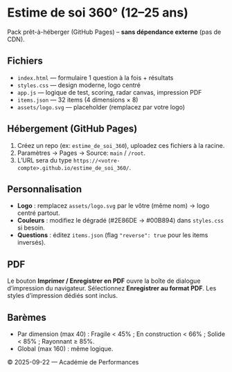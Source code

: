 # Estime de soi 360° (12–25 ans)

Pack prêt-à-héberger (GitHub Pages) – **sans dépendance externe** (pas de CDN).

## Fichiers
- `index.html` — formulaire 1 question à la fois + résultats
- `styles.css` — design moderne, logo centré
- `app.js` — logique de test, scoring, radar canvas, impression PDF
- `items.json` — 32 items (4 dimensions × 8)
- `assets/logo.svg` — placeholder (remplacez par votre logo)

## Hébergement (GitHub Pages)
1. Créez un repo (ex: `estime_de_soi_360`), uploadez ces fichiers à la racine.
2. Paramètres → Pages → Source: `main` / `/root`.
3. L’URL sera du type `https://<votre-compte>.github.io/estime_de_soi_360/`.

## Personnalisation
- **Logo** : remplacez `assets/logo.svg` par le vôtre (même nom) → logo centré partout.
- **Couleurs** : modifiez le dégradé (#2E86DE → #00B894) dans `styles.css` si besoin.
- **Questions** : éditez `items.json` (flag `"reverse": true` pour les items inversés).

## PDF
Le bouton **Imprimer / Enregistrer en PDF** ouvre la boîte de dialogue d’impression du navigateur.
Sélectionnez **Enregistrer au format PDF**. Les styles d’impression dédiés sont inclus.

## Barèmes
- Par dimension (max 40) : Fragile < 45% ; En construction < 66% ; Solide < 85% ; Rayonnant ≥ 85%.
- Global (max 160) : même logique.

© 2025-09-22 — Académie de Performances